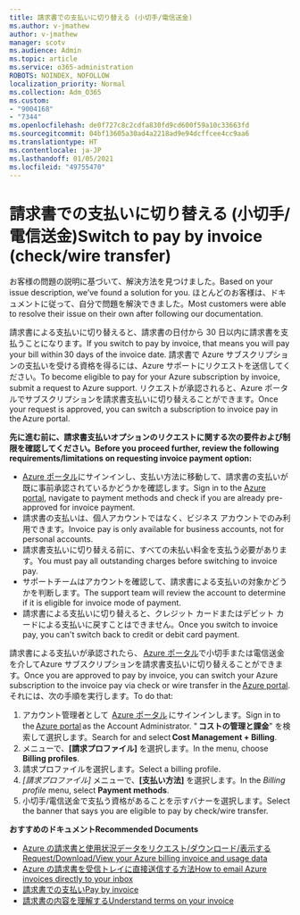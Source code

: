 ```yaml
---
title: 請求書での支払いに切り替える (小切手/電信送金)
ms.author: v-jmathew
author: v-jmathew
manager: scotv
ms.audience: Admin
ms.topic: article
ms.service: o365-administration
ROBOTS: NOINDEX, NOFOLLOW
localization_priority: Normal
ms.collection: Adm_O365
ms.custom:
- "9004168"
- "7344"
ms.openlocfilehash: de0f727c8c2cdfa830fd9cd600f59a10c33663fd
ms.sourcegitcommit: 04bf13605a30ad4a2218ad9e94dcffcee4cc9aa6
ms.translationtype: HT
ms.contentlocale: ja-JP
ms.lasthandoff: 01/05/2021
ms.locfileid: "49755470"
---
```

# <a name="switch-to-pay-by-invoice-checkwire-transfer"></a><span data-ttu-id="46a50-102">請求書での支払いに切り替える (小切手/電信送金)</span><span class="sxs-lookup"><span data-stu-id="46a50-102">Switch to pay by invoice (check/wire transfer)</span></span>

<span data-ttu-id="46a50-103">お客様の問題の説明に基づいて、解決方法を見つけました。</span><span class="sxs-lookup"><span data-stu-id="46a50-103">Based on your issue description, we’ve found a solution for you.</span></span> <span data-ttu-id="46a50-104">ほとんどのお客様は、ドキュメントに従って、自分で問題を解決できました。</span><span class="sxs-lookup"><span data-stu-id="46a50-104">Most customers were able to resolve their issue on their own after following our documentation.</span></span>

<span data-ttu-id="46a50-105">請求書による支払いに切り替えると、請求書の日付から 30 日以内に請求書を支払うことになります。</span><span class="sxs-lookup"><span data-stu-id="46a50-105">If you switch to pay by invoice, that means you will pay your bill within 30 days of the invoice date.</span></span> <span data-ttu-id="46a50-106">請求書で Azure サブスクリプションの支払いを受ける資格を得るには、Azure サポートにリクエストを送信してください。</span><span class="sxs-lookup"><span data-stu-id="46a50-106">To become eligible to pay for your Azure subscription by invoice, submit a request to Azure support.</span></span> <span data-ttu-id="46a50-107">リクエストが承認されると、Azure ポータルでサブスクリプションを請求書支払いに切り替えることができます。</span><span class="sxs-lookup"><span data-stu-id="46a50-107">Once your request is approved, you can switch a subscription to invoice pay in the Azure portal.</span></span>

<span data-ttu-id="46a50-108">**先に進む前に、請求書支払いオプションのリクエストに関する次の要件および制限を確認してください。**</span><span class="sxs-lookup"><span data-stu-id="46a50-108">**Before you proceed further, review the following requirements/limitations on requesting invoice payment option:**</span></span>

- <span data-ttu-id="46a50-109">[Azure ポータル](https://portal.azure.com/)にサインインし、支払い方法に移動して、請求書の支払いが既に事前承認されているかどうかを確認します。</span><span class="sxs-lookup"><span data-stu-id="46a50-109">Sign in to the [Azure portal](https://portal.azure.com/), navigate to payment methods and check if you are already pre-approved for invoice payment.</span></span>
- <span data-ttu-id="46a50-110">請求書の支払いは、個人アカウントではなく、ビジネス アカウントでのみ利用できます。</span><span class="sxs-lookup"><span data-stu-id="46a50-110">Invoice pay is only available for business accounts, not for personal accounts.</span></span>
- <span data-ttu-id="46a50-111">請求書支払いに切り替える前に、すべての未払い料金を支払う必要があります。</span><span class="sxs-lookup"><span data-stu-id="46a50-111">You must pay all outstanding charges before switching to invoice pay.</span></span>
- <span data-ttu-id="46a50-112">サポートチームはアカウントを確認して、請求書による支払いの対象かどうかを判断します。</span><span class="sxs-lookup"><span data-stu-id="46a50-112">The support team will review the account to determine if it is eligible for invoice mode of payment.</span></span>
- <span data-ttu-id="46a50-113">請求書による支払いに切り替えると、クレジット カードまたはデビット カードによる支払いに戻すことはできません。</span><span class="sxs-lookup"><span data-stu-id="46a50-113">Once you switch to invoice pay, you can't switch back to credit or debit card payment.</span></span>

<span data-ttu-id="46a50-114">請求書による支払いが承認されたら、 [Azure ポータル](https://portal.azure.com/)で小切手または電信送金を介してAzure サブスクリプションを請求書支払いに切り替えることができます。</span><span class="sxs-lookup"><span data-stu-id="46a50-114">Once you are approved to pay by invoice, you can switch your Azure subscription to the invoice pay via check or wire transfer in the [Azure portal](https://portal.azure.com/).</span></span>
<span data-ttu-id="46a50-115">それには、次の手順を実行します。</span><span class="sxs-lookup"><span data-stu-id="46a50-115">To do that:</span></span>

1. <span data-ttu-id="46a50-116">アカウント管理者として  [Azure ポータル](https://portal.azure.com/) にサインインします。</span><span class="sxs-lookup"><span data-stu-id="46a50-116">Sign in to the [Azure portal](https://portal.azure.com/) as the Account Administrator.</span></span> <span data-ttu-id="46a50-117">" **コストの管理と課金**" を検索して選択します。</span><span class="sxs-lookup"><span data-stu-id="46a50-117">Search for and select **Cost Management + Billing**.</span></span>
2. <span data-ttu-id="46a50-118">メニューで、**[請求プロファイル]** を選択します。</span><span class="sxs-lookup"><span data-stu-id="46a50-118">In the menu, choose **Billing profiles**.</span></span>
3. <span data-ttu-id="46a50-119">請求プロファイルを選択します。</span><span class="sxs-lookup"><span data-stu-id="46a50-119">Select a billing profile.</span></span>
4. <span data-ttu-id="46a50-120">*[請求プロファイル]* メニューで、**[支払い方法]** を選択します。</span><span class="sxs-lookup"><span data-stu-id="46a50-120">In the *Billing profile* menu, select **Payment methods**.</span></span>
5. <span data-ttu-id="46a50-121">小切手/電信送金で支払う資格があることを示すバナーを選択します。</span><span class="sxs-lookup"><span data-stu-id="46a50-121">Select the banner that says you are eligible to pay by check/wire transfer.</span></span>

<span data-ttu-id="46a50-122">**おすすめのドキュメント**</span><span class="sxs-lookup"><span data-stu-id="46a50-122">**Recommended Documents**</span></span>

- [<span data-ttu-id="46a50-123">Azure の請求書と使用状況データをリクエスト/ダウンロード/表示する</span><span class="sxs-lookup"><span data-stu-id="46a50-123">Request/Download/View your Azure billing invoice and usage data</span></span>](https://docs.microsoft.com/azure/billing/billing-download-azure-invoice-daily-usage-date)
- [<span data-ttu-id="46a50-124">Azure の請求書を受信トレイに直接送信する方法</span><span class="sxs-lookup"><span data-stu-id="46a50-124">How to email Azure invoices directly to your inbox</span></span>](https://docs.microsoft.com/azure/billing/billing-download-azure-invoice-daily-usage-date)
- [<span data-ttu-id="46a50-125">請求書での支払い</span><span class="sxs-lookup"><span data-stu-id="46a50-125">Pay by invoice</span></span>](https://docs.microsoft.com/azure/billing/billing-how-to-pay-by-invoice)
- [<span data-ttu-id="46a50-126">請求書の内容を理解する</span><span class="sxs-lookup"><span data-stu-id="46a50-126">Understand terms on your invoice</span></span>](https://docs.microsoft.com/azure/billing/billing-understand-your-invoice)
